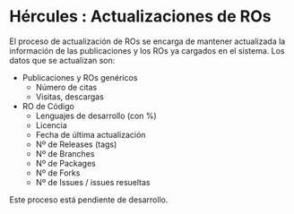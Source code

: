 # Hércules : Actualizaciones de ROs



El proceso de actualización de ROs se encarga de mantener actualizada la información de las publicaciones y los ROs ya cargados en el sistema. Los datos que se actualizan son:

* Publicaciones y ROs genéricos
	+ Número de citas
	+ Visitas, descargas
* RO de Código
	+ Lenguajes de desarrollo (con %)
	+ Licencia
	+ Fecha de última actualización
	+ Nº de Releases (tags)
	+ Nº de Branches
	+ Nº de Packages
	+ Nº de Forks
	+ Nº de Issues / issues resueltas

Este proceso está pendiente de desarrollo.




